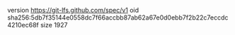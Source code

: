 version https://git-lfs.github.com/spec/v1
oid sha256:5db7f35144e0558dc7f66accbb87ab62a67e0d0ebb7f2b22c7eccdc4210ec68f
size 1927
